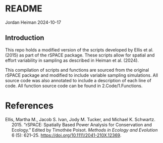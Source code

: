 README
================
Jordan Heiman
2024-10-17

## Introduction

This repo holds a modified version of the scripts developed by Ellis et
al. (2015) as part of the rSPACE package. These scripts allow for
spatial and effort variability in sampling as described in Heiman et
al. (2024).

This compilation of scripts and functions are sourced from the original
rSPACE package and modified to include variable sampling simulations.
All source code was also annotated to include a description of each line
of code. All function source code can be found in 2.Code/1.Functions.

# References

<div id="refs" class="references csl-bib-body hanging-indent"
entry-spacing="0">

<div id="ref-ellis_2015" class="csl-entry">

Ellis, Martha M., Jacob S. Ivan, Jody M. Tucker, and Michael K.
Schwartz. 2015. “<span class="nocase">rSPACE</span>: Spatially Based
Power Analysis for Conservation and Ecology.” Edited by Timothée Poisot.
*Methods in Ecology and Evolution* 6 (5): 621–25.
<https://doi.org/10.1111/2041-210X.12369>.

</div>

</div>
